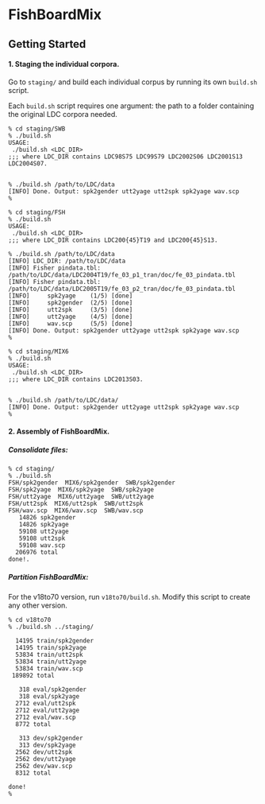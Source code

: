 # FishBoardMix


## Getting Started

#### 1. Staging the individual corpora.
Go to `staging/` and build each individual corpus by running its own `build.sh` script.

Each `build.sh` script requires one argument: the path to a folder containing the original LDC corpora needed.


```
% cd staging/SWB
% ./build.sh 
USAGE:
 ./build.sh <LDC_DIR>
;;; where LDC_DIR contains LDC98S75 LDC99S79 LDC2002S06 LDC2001S13 LDC2004S07.


% ./build.sh /path/to/LDC/data
[INFO] Done. Output: spk2gender utt2yage utt2spk spk2yage wav.scp
%
```

```
% cd staging/FSH
% ./build.sh 
USAGE:
 ./build.sh <LDC_DIR>
;;; where LDC_DIR contains LDC200{45}T19 and LDC200{45}S13.

% ./build.sh /path/to/LDC/data
[INFO] LDC_DIR: /path/to/LDC/data
[INFO] Fisher pindata.tbl: /path/to/LDC/data/LDC2004T19/fe_03_p1_tran/doc/fe_03_pindata.tbl
[INFO] Fisher pindata.tbl: /path/to/LDC/data/LDC2005T19/fe_03_p2_tran/doc/fe_03_pindata.tbl
[INFO]     spk2yage    (1/5) [done]
[INFO]     spk2gender  (2/5) [done]
[INFO]     utt2spk     (3/5) [done]
[INFO]     utt2yage    (4/5) [done]
[INFO]     wav.scp     (5/5) [done]
[INFO] Done. Output: spk2gender utt2yage utt2spk spk2yage wav.scp
%
```


```
% cd staging/MIX6
% ./build.sh 
USAGE:
 ./build.sh <LDC_DIR>
;;; where LDC_DIR contains LDC2013S03.


% ./build.sh /path/to/LDC/data/
[INFO] Done. Output: spk2gender utt2yage utt2spk spk2yage wav.scp
%
```




#### 2. Assembly of FishBoardMix.

##### Consolidate files:
```
% cd staging/
% ./build.sh
FSH/spk2gender	MIX6/spk2gender  SWB/spk2gender
FSH/spk2yage  MIX6/spk2yage  SWB/spk2yage
FSH/utt2yage  MIX6/utt2yage  SWB/utt2yage
FSH/utt2spk  MIX6/utt2spk  SWB/utt2spk
FSH/wav.scp  MIX6/wav.scp  SWB/wav.scp
   14826 spk2gender
   14826 spk2yage
   59108 utt2yage
   59108 utt2spk
   59108 wav.scp
  206976 total
done!.
```

##### Partition FishBoardMix:

For the v18to70 version, run `v18to70/build.sh`. Modify this script to create any other version.

```
% cd v18to70
% ./build.sh ../staging/

  14195 train/spk2gender
  14195 train/spk2yage
  53834 train/utt2spk
  53834 train/utt2yage
  53834 train/wav.scp
 189892 total

   318 eval/spk2gender
   318 eval/spk2yage
  2712 eval/utt2spk
  2712 eval/utt2yage
  2712 eval/wav.scp
  8772 total

   313 dev/spk2gender
   313 dev/spk2yage
  2562 dev/utt2spk
  2562 dev/utt2yage
  2562 dev/wav.scp
  8312 total

done!
%
```
